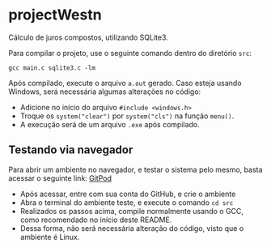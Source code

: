 # projectWestn
Cálculo de juros compostos, utilizando SQLite3.

Para compilar o projeto, use o seguinte comando dentro do diretório `src`:
```
gcc main.c sqlite3.c -lm
```

Após compilado, execute o arquivo `a.out` gerado. Caso esteja usando Windows, será necessária algumas alterações no código:
* Adicione no início do arquivo `#include <windows.h>`
* Troque os `system("clear")` por `system("cls")` na função `menu()`.
* A execução será de um arquivo `.exe` após compilado.

## Testando via navegador
Para abrir um ambiente no navegador, e testar o sistema pelo mesmo, basta acessar o seguinte link: [GitPod](https://gitpod.io/#/github.com/pedroportales/projectWestn)

* Após acessar, entre com sua conta do GitHub, e crie o ambiente
* Abra o terminal do ambiente teste, e execute o comando `cd src`
* Realizados os passos acima, compile normalmente usando o GCC, como recomendado no início deste README.
* Dessa forma, não será necessária alteração do código, visto que o ambiente é Linux.
